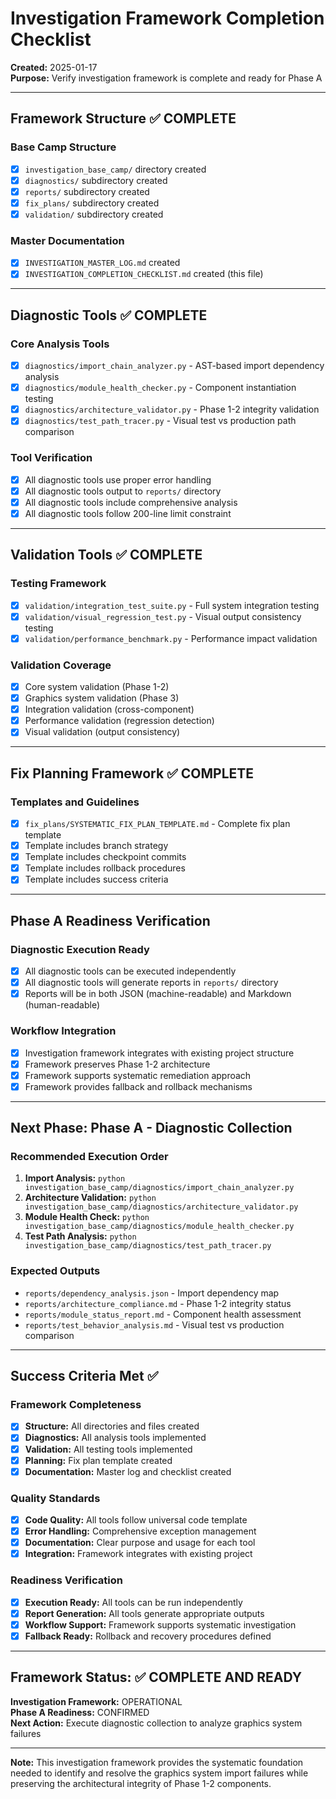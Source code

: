 # Investigation Framework Completion Checklist
**Created:** 2025-01-17  
**Purpose:** Verify investigation framework is complete and ready for Phase A

---

## Framework Structure ✅ COMPLETE

### Base Camp Structure
- [x] `investigation_base_camp/` directory created
- [x] `diagnostics/` subdirectory created  
- [x] `reports/` subdirectory created
- [x] `fix_plans/` subdirectory created
- [x] `validation/` subdirectory created

### Master Documentation
- [x] `INVESTIGATION_MASTER_LOG.md` created
- [x] `INVESTIGATION_COMPLETION_CHECKLIST.md` created (this file)

---

## Diagnostic Tools ✅ COMPLETE

### Core Analysis Tools
- [x] `diagnostics/import_chain_analyzer.py` - AST-based import dependency analysis
- [x] `diagnostics/module_health_checker.py` - Component instantiation testing
- [x] `diagnostics/architecture_validator.py` - Phase 1-2 integrity validation
- [x] `diagnostics/test_path_tracer.py` - Visual test vs production path comparison

### Tool Verification
- [x] All diagnostic tools use proper error handling
- [x] All diagnostic tools output to `reports/` directory
- [x] All diagnostic tools include comprehensive analysis
- [x] All diagnostic tools follow 200-line limit constraint

---

## Validation Tools ✅ COMPLETE

### Testing Framework
- [x] `validation/integration_test_suite.py` - Full system integration testing
- [x] `validation/visual_regression_test.py` - Visual output consistency testing
- [x] `validation/performance_benchmark.py` - Performance impact validation

### Validation Coverage
- [x] Core system validation (Phase 1-2)
- [x] Graphics system validation (Phase 3)
- [x] Integration validation (cross-component)
- [x] Performance validation (regression detection)
- [x] Visual validation (output consistency)

---

## Fix Planning Framework ✅ COMPLETE

### Templates and Guidelines
- [x] `fix_plans/SYSTEMATIC_FIX_PLAN_TEMPLATE.md` - Complete fix plan template
- [x] Template includes branch strategy
- [x] Template includes checkpoint commits
- [x] Template includes rollback procedures
- [x] Template includes success criteria

---

## Phase A Readiness Verification

### Diagnostic Execution Ready
- [x] All diagnostic tools can be executed independently
- [x] All diagnostic tools will generate reports in `reports/` directory
- [x] Reports will be in both JSON (machine-readable) and Markdown (human-readable)

### Workflow Integration
- [x] Investigation framework integrates with existing project structure
- [x] Framework preserves Phase 1-2 architecture
- [x] Framework supports systematic remediation approach
- [x] Framework provides fallback and rollback mechanisms

---

## Next Phase: Phase A - Diagnostic Collection

### Recommended Execution Order
1. **Import Analysis:** `python investigation_base_camp/diagnostics/import_chain_analyzer.py`
2. **Architecture Validation:** `python investigation_base_camp/diagnostics/architecture_validator.py`
3. **Module Health Check:** `python investigation_base_camp/diagnostics/module_health_checker.py`
4. **Test Path Analysis:** `python investigation_base_camp/diagnostics/test_path_tracer.py`

### Expected Outputs
- `reports/dependency_analysis.json` - Import dependency map
- `reports/architecture_compliance.md` - Phase 1-2 integrity status
- `reports/module_status_report.md` - Component health assessment
- `reports/test_behavior_analysis.md` - Visual test vs production comparison

---

## Success Criteria Met ✅

### Framework Completeness
- [x] **Structure:** All directories and files created
- [x] **Diagnostics:** All analysis tools implemented
- [x] **Validation:** All testing tools implemented
- [x] **Planning:** Fix plan template created
- [x] **Documentation:** Master log and checklist created

### Quality Standards
- [x] **Code Quality:** All tools follow universal code template
- [x] **Error Handling:** Comprehensive exception management
- [x] **Documentation:** Clear purpose and usage for each tool
- [x] **Integration:** Framework integrates with existing project

### Readiness Verification
- [x] **Execution Ready:** All tools can be run independently
- [x] **Report Generation:** All tools generate appropriate outputs
- [x] **Workflow Support:** Framework supports systematic investigation
- [x] **Fallback Ready:** Rollback and recovery procedures defined

---

## Framework Status: ✅ COMPLETE AND READY

**Investigation Framework:** OPERATIONAL  
**Phase A Readiness:** CONFIRMED  
**Next Action:** Execute diagnostic collection to analyze graphics system failures

---

**Note:** This investigation framework provides the systematic foundation needed to identify and resolve the graphics system import failures while preserving the architectural integrity of Phase 1-2 components.